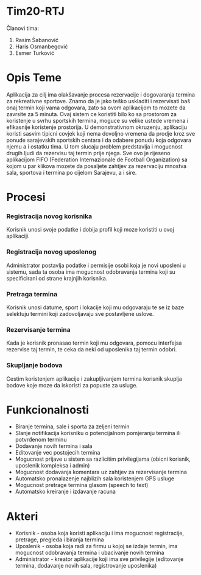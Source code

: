 

# Tim20-RTJ

Članovi tima:

1. Rasim Šabanović  
2. Haris Osmanbegović
3. Esmer Turković

# Opis Teme

Aplikacija za cilj ima olakšavanje procesa rezervacije i dogovaranja termina za rekreativne sportove. Znamo da je jako teško uskladiti i rezervisati baš onaj termin koji vama odgovara, zato sa ovom aplikacijom to mozete da zavrsite za 5 minuta. Ovaj sistem ce koristiti bilo ko sa prostorom za koristenje u svrhu sportskih termina, moguce su velike ustede vremena i efikasnije koristenje prostorija. U demonstrativnom okruzenju, aplikaciju koristi sasvim tipicni covjek koji nema dovoljno vremena da prodje kroz sve ponude sarajevskih sportskih centara i da odabere ponudu koja odgovara njemu a i ostatku tima. U tom slucaju problem predstavlja i mogucnost drugih ljudi da rezervisu taj termin prije njega. Sve ovo je rijeseno aplikacijom FIFO (Federation Internazionale de Football Organization) sa kojom u par klikova mozete da posaljete zahtjev za rezervaciju mnostva sala, sportova i termina po cijelom Sarajevu, a i sire.

# Procesi

### Registracija novog korisnika

Korisnik unosi svoje podatke i dobija profil koji moze koristiti u ovoj aplikaciji.

### Registracija novog uposlenog

Administrator postavlja podatke i permisije osobi koja je novi uposleni u sistemu, sada ta osoba ima mogucnost odobravanja termina koji su specificirani od strane krajnjih korisnika.

### Pretraga termina

Korisnik unosi datume, sport i lokacije koji mu odgovaraju te se iz baze selektuju termini koji zadovoljavaju sve postavljene uslove.

### Rezervisanje termina

Kada je korisnik pronasao termin koji mu odgovara, pomocu interfejsa rezervise taj termin, te ceka da neki od uposlenika taj termin odobri.

### Skupljanje bodova

Cestim koristenjem aplikacije i zakupljivanjem termina korisnik skuplja bodove koje moze da iskoristi za popuste za usluge.

# Funkcionalnosti

- Biranje termina, sale i sporta za zeljeni termin
- Slanje notifikacija korisniku o potencijalnom pomjeranju termina ili potvrđenom terminu
- Dodavanje novih termina i sala
- Editovanje vec postojecih termina
- Mogucnost prijave u sistem sa razlicitim privilegijama (obicni korisnik, uposlenik kompleksa i admin)
- Mogucnost dodavanja komentara uz zahtjev za rezervisanje termina
- Automatsko pronalazenje najblizih sala koristenjem GPS usluge
- Mogucnost pretrage termina glasom (speech to text)
- Automatsko kreiranje i izdavanje racuna

# Akteri

- Korisnik - osoba koja koristi aplikaciju i ima mogucnost registracije, pretrage, pregleda i biranja termina
- Uposlenik - osoba koja radi za firmu u kojoj se izdaje termin, ima mogucnost odobravanja termina i ubacivanje novih termina
- Administrator - kreator aplikacije koji ima sve privilegije (editovanje termina, dodavanje novih sala, registrovanje uposlenika)



